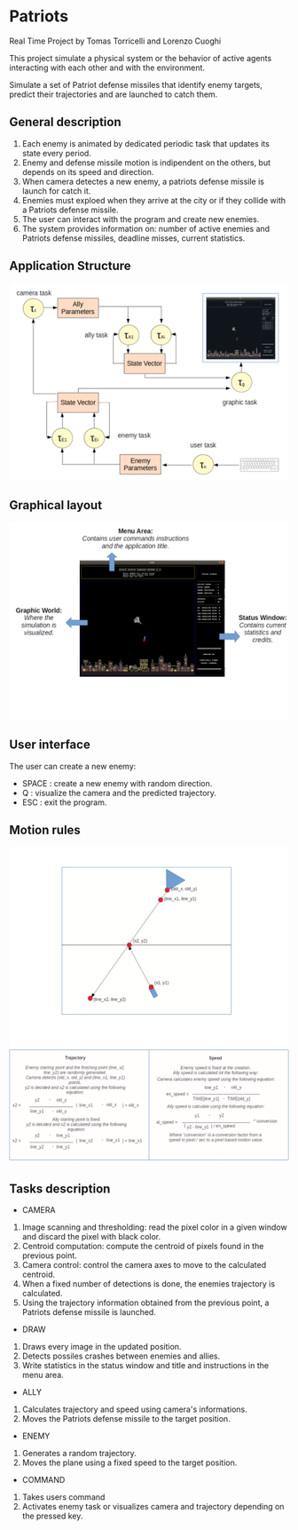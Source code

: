 ﻿# Patriots
Real Time Project by Tomas Torricelli and Lorenzo Cuoghi

This project simulate a physical system or the behavior of active agents interacting with each other and with the environment.

Simulate a set of Patriot defense missiles that identify enemy targets, predict their trajectories and are launched to catch them.

## General description
1. Each enemy is animated by dedicated periodic task that updates its state every period.
2. Enemy and defense missile motion is indipendent on the others, but depends on its speed and direction.
3. When camera detectes a new enemy, a patriots defense missile is launch for catch it.
4. Enemies must exploed when they arrive at the city or if they collide with a Patriots defense missile.
5. The user can interact with the program and create new enemies.
6. The system provides information on: number of active enemies and Patriots defense missiles, deadline misses, current statistics.

## Application Structure
![alt text](https://github.com/212622/RealTimeProject/blob/master/README/Applicationstructure.png)

## Graphical layout
![alt text](https://github.com/212622/RealTimeProject/blob/master/README/Graphicallayout.png)

## User interface
The user can create a new enemy:
- SPACE : create a new enemy with random direction.
- Q : visualize the camera and the predicted trajectory.
- ESC : exit the program.

## Motion rules
![alt text](https://github.com/212622/RealTimeProject/blob/master/README/Motionrules.png)
![alt text](https://github.com/212622/RealTimeProject/blob/master/README/Motionrules2.png)

## Tasks description
- CAMERA
1. Image scanning and thresholding: read the pixel color in a given window and discard the pixel with black color.
2. Centroid computation: compute the centroid of pixels found in the previous point.
3. Camera control: control the camera axes to move to the calculated centroid.
4. When a fixed number of detections is done, the enemies trajectory is calculated.
5. Using the trajectory information obtained from the previous point, a Patriots defense missile is launched.

- DRAW
1. Draws every image in the updated position.
2. Detects possiles crashes between enemies and allies.
3. Write statistics in the status window and title and instructions in the menu area.

- ALLY
1. Calculates trajectory and speed using camera's informations.
2. Moves the Patriots defense missile to the target position.

- ENEMY
1. Generates a random trajectory.
2. Moves the plane using a fixed speed to the target position.

- COMMAND
1. Takes users command
2. Activates enemy task or visualizes camera and trajectory depending on the pressed key.

##
	

